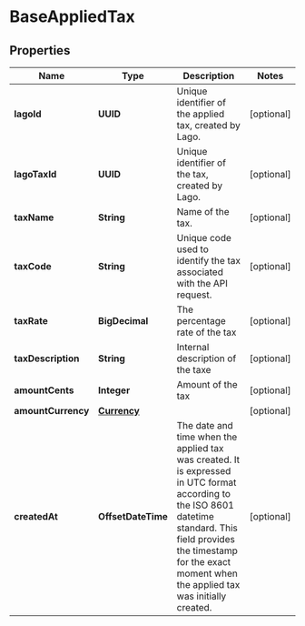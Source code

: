 

# BaseAppliedTax


## Properties

| Name | Type | Description | Notes |
|------------ | ------------- | ------------- | -------------|
|**lagoId** | **UUID** | Unique identifier of the applied tax, created by Lago. |  [optional] |
|**lagoTaxId** | **UUID** | Unique identifier of the tax, created by Lago. |  [optional] |
|**taxName** | **String** | Name of the tax. |  [optional] |
|**taxCode** | **String** | Unique code used to identify the tax associated with the API request. |  [optional] |
|**taxRate** | **BigDecimal** | The percentage rate of the tax |  [optional] |
|**taxDescription** | **String** | Internal description of the taxe |  [optional] |
|**amountCents** | **Integer** | Amount of the tax |  [optional] |
|**amountCurrency** | [**Currency**](Currency.md) |  |  [optional] |
|**createdAt** | **OffsetDateTime** | The date and time when the applied tax was created. It is expressed in UTC format according to the ISO 8601 datetime standard. This field provides the timestamp for the exact moment when the applied tax was initially created. |  [optional] |




